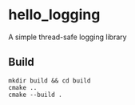 # hello_logging

A simple thread-safe logging library

## Build

```shell
mkdir build && cd build
cmake ..
cmake --build .
```